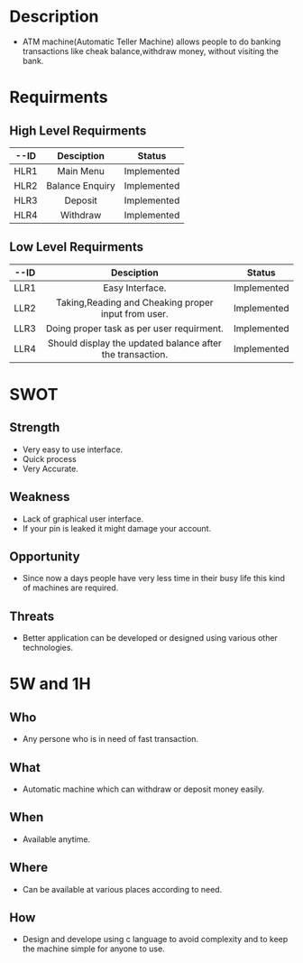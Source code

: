 # Description
 * ATM machine(Automatic Teller Machine) allows people to do banking transactions like cheak balance,withdraw money, without visiting the bank.

# Requirments
## High Level Requirments
 | --ID | Desciption | Status |
|:------------:|:-----------:|:---------:|
 | HLR1 | Main Menu | Implemented |
 | HLR2 | Balance Enquiry | Implemented |
 | HLR3 | Deposit | Implemented |
 | HLR4 | Withdraw | Implemented |
    
## Low Level Requirments
   | --ID | Desciption | Status |
  |:------------:|:-----------:|:---------:|
  | LLR1 | Easy Interface. | Implemented |
  | LLR2 | Taking,Reading and Cheaking proper input from user. | Implemented |
  | LLR3 | Doing proper task as per user requirment. | Implemented |
  | LLR4 | Should display the updated balance after the transaction. | Implemented |


# SWOT
 ## Strength
  * Very easy to use interface.
  * Quick process
  * Very Accurate.

## Weakness
 * Lack of graphical user interface.
 * If your pin is leaked it might damage your account.

## Opportunity
 * Since now a days people have very less time in their busy life this kind of machines are required.

## Threats
 * Better application can be developed or designed using various other technologies.

# 5W and 1H
 ## Who
  * Any persone who is in need of fast transaction.

 ## What
  * Automatic machine which can withdraw or deposit money easily.

 ## When
  * Available anytime.

 ## Where 
  * Can be available at various places according to need.

 ## How
  * Design and develope using c language to avoid complexity and to keep the machine simple for anyone to use.
    